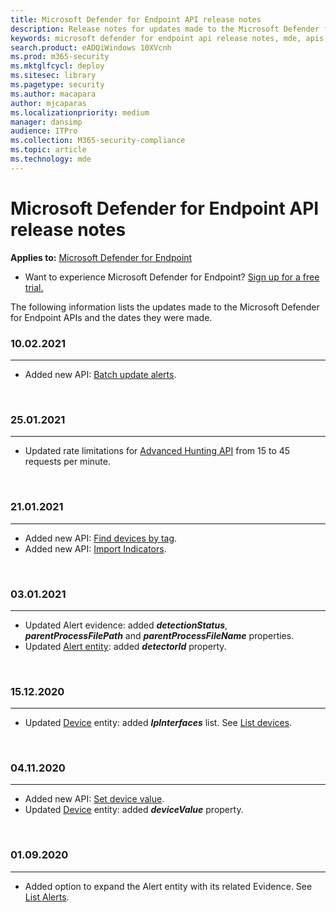 ```yaml
---
title: Microsoft Defender for Endpoint API release notes
description: Release notes for updates made to the Microsoft Defender for Endpoint set of APIs.
keywords: microsoft defender for endpoint api release notes, mde, apis, mdatp api, updates, notes, release
search.product: eADQiWindows 10XVcnh
ms.prod: m365-security
ms.mktglfcycl: deploy
ms.sitesec: library
ms.pagetype: security
ms.author: macapara
author: mjcaparas
ms.localizationpriority: medium
manager: dansimp
audience: ITPro
ms.collection: M365-security-compliance
ms.topic: article
ms.technology: mde
---
```


# Microsoft Defender for Endpoint API release notes

**Applies to:** [Microsoft Defender for Endpoint](https://go.microsoft.com/fwlink/p/?linkid=2154037)

- Want to experience Microsoft Defender for Endpoint? [Sign up for a free trial.](https://www.microsoft.com/microsoft-365/windows/microsoft-defender-atp?ocid=docs-wdatp-exposedapis-abovefoldlink) 

The following information lists the updates made to the Microsoft Defender for Endpoint APIs and the dates they were made.

### 10.02.2021
<hr>

- Added new API: [Batch update alerts](batch-update-alerts.md). 

<br>

### 25.01.2021
<hr>

- Updated rate limitations for [Advanced Hunting API](run-advanced-query-api.md) from 15 to 45 requests per minute. 

<br>

### 21.01.2021
<hr>

- Added new API: [Find devices by tag](machine-tags.md). 
- Added new API: [Import Indicators](import-ti-indicators.md). 

<br>

### 03.01.2021
<hr>

- Updated Alert evidence: added ***detectionStatus***, ***parentProcessFilePath*** and ***parentProcessFileName*** properties.
- Updated [Alert entity](alerts.md): added ***detectorId*** property.

<br>

### 15.12.2020
<hr>

- Updated [Device](machine.md) entity: added ***IpInterfaces*** list. See [List devices](get-machines.md).

<br>

### 04.11.2020
<hr>

- Added new API: [Set device value](set-device-value.md).
- Updated [Device](machine.md) entity: added ***deviceValue*** property.

<br>

### 01.09.2020
<hr>

- Added option to expand the Alert entity with its related Evidence. See [List Alerts](get-alerts.md).

<br>
<br>
